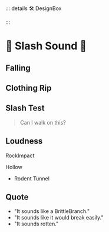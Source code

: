 ::: details 🛠 DesignBox



:::

# 💜 <neuro>Slash Sound </neuro>💜


## Falling



## Clothing Rip

## Slash Test

> Can I walk on this?

## Loudness

RockImpact

Hollow

- Rodent Tunnel


## Quote
- "It sounds like a BrittleBranch."
- "It sounds like it would break easily."
- "It sounds rotten."


